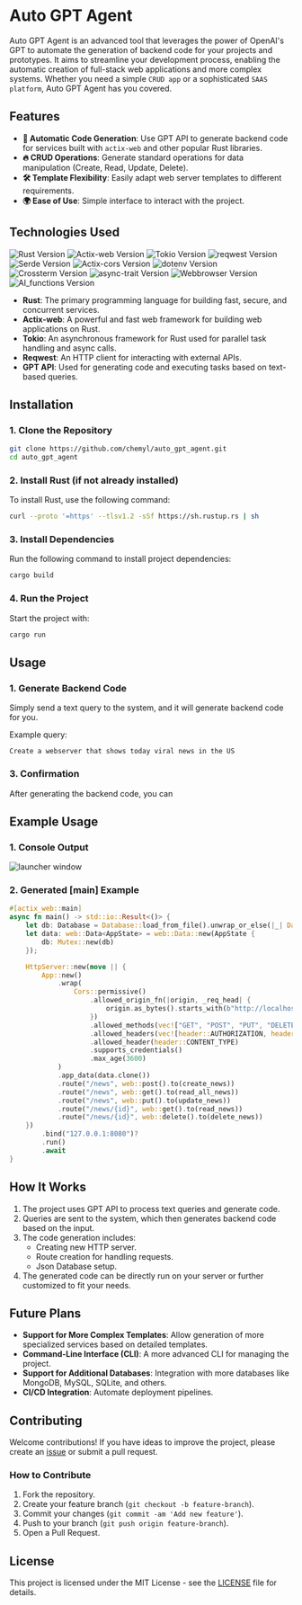 # **Auto GPT Agent**

Auto GPT Agent is an advanced tool that leverages the power of OpenAI's GPT to automate the generation of backend code for your projects and prototypes.
It aims to streamline your development process, enabling the automatic creation of full-stack web applications and more complex systems.
Whether you need a simple `CRUD app` or a sophisticated `SAAS platform`, Auto GPT Agent has you covered.

## **Features**
- **🌟 Automatic Code Generation**: Use GPT API to generate backend code for services built with `actix-web` and other popular Rust libraries.
- **🔥 CRUD Operations**: Generate standard operations for data manipulation (Create, Read, Update, Delete).
- **🛠️ Template Flexibility**: Easily adapt web server templates to different requirements.
- **🌍 Ease of Use**: Simple interface to interact with the project.

## **Technologies Used**
![Rust Version](https://img.shields.io/badge/rust-1.83.0%20-green)
![Actix-web Version](https://img.shields.io/badge/actix_web-4.9.0%20-yellow)
![Tokio Version](https://img.shields.io/badge/tokio-1.28.0%20-blue)
![reqwest Version](https://img.shields.io/badge/reqwest-0.12.10%20-red)
![Serde Version](https://img.shields.io/badge/serde-1.0.160%20-gray)
![Actix-cors Version](https://img.shields.io/badge/actix_cors-0.7.0%20-cyan)
![dotenv Version](https://img.shields.io/badge/dotenv-0.15.0%20-purple)
![Crossterm Version](https://img.shields.io/badge/crossterm-0.28.1%20-green)
![async-trait Version](https://img.shields.io/badge/async--trait-0.1.83%20-blue)
![Webbrowser Version](https://img.shields.io/badge/webbrowser-1.0.3%20-yellow)
![AI_functions Version](https://img.shields.io/badge/ai_functions-0.1.1%20-green)

- **Rust**: The primary programming language for building fast, secure, and concurrent services.
- **Actix-web**: A powerful and fast web framework for building web applications on Rust.
- **Tokio**: An asynchronous framework for Rust used for parallel task handling and async calls.
- **Reqwest**: An HTTP client for interacting with external APIs.
- **GPT API**: Used for generating code and executing tasks based on text-based queries.

## **Installation**

### 1. Clone the Repository

```bash
git clone https://github.com/chemyl/auto_gpt_agent.git
cd auto_gpt_agent
```

### 2. Install Rust (if not already installed)

To install Rust, use the following command:

```bash
curl --proto '=https' --tlsv1.2 -sSf https://sh.rustup.rs | sh
```

### 3. Install Dependencies

Run the following command to install project dependencies:

```bash
cargo build
```

### 4. Run the Project

Start the project with:

```bash
cargo run
```

## **Usage**

### 1. **Generate Backend Code**

Simply send a text query to the system, and it will generate backend code for you.

Example query:

```text
Create a webserver that shows today viral news in the US
```

### 3. **Confirmation**

After generating the backend code, you can

## **Example Usage**

### 1. **Console Output**

![launcher window](https://github.com/chemyl/auto_gpt_agent/img/console_output.png)

### 2. **Generated [main] Example**

```rust
#[actix_web::main]
async fn main() -> std::io::Result<()> {
    let db: Database = Database::load_from_file().unwrap_or_else(|_| Database::new());
    let data: web::Data<AppState> = web::Data::new(AppState {
        db: Mutex::new(db)
    });

    HttpServer::new(move || {
        App::new()
            .wrap(
                Cors::permissive()
                    .allowed_origin_fn(|origin, _req_head| {
                        origin.as_bytes().starts_with(b"http://localhost") || origin == "null"
                    })
                    .allowed_methods(vec!["GET", "POST", "PUT", "DELETE"])
                    .allowed_headers(vec![header::AUTHORIZATION, header::ACCEPT])
                    .allowed_header(header::CONTENT_TYPE)
                    .supports_credentials()
                    .max_age(3600)
            )
            .app_data(data.clone())
            .route("/news", web::post().to(create_news))
            .route("/news", web::get().to(read_all_news))
            .route("/news", web::put().to(update_news))
            .route("/news/{id}", web::get().to(read_news))
            .route("/news/{id}", web::delete().to(delete_news))
    })
        .bind("127.0.0.1:8080")?
        .run()
        .await
}
```

## **How It Works**

1. The project uses GPT API to process text queries and generate code.
2. Queries are sent to the system, which then generates backend code based on the input.
3. The code generation includes:
    - Creating new HTTP server.
    - Route creation for handling requests.
    - Json Database setup.
4. The generated code can be directly run on your server or further customized to fit your needs.

## **Future Plans**

- **Support for More Complex Templates**: Allow generation of more specialized services based on detailed templates.
- **Command-Line Interface (CLI)**: A more advanced CLI for managing the project.
- **Support for Additional Databases**: Integration with more databases like MongoDB, MySQL, SQLite, and others.
- **CI/CD Integration**: Automate deployment pipelines.

## **Contributing**

Welcome contributions! If you have ideas to improve the project, please create an [issue](https://github.com/chemyl/auto_gpt_agent/issues) or submit a pull request.

### How to Contribute

1. Fork the repository.
2. Create your feature branch (`git checkout -b feature-branch`).
3. Commit your changes (`git commit -am 'Add new feature'`).
4. Push to your branch (`git push origin feature-branch`).
5. Open a Pull Request.

## **License**

This project is licensed under the MIT License - see the [LICENSE](https://github.com/chemyl/auto_gpt_agent/master/LICENSE) file for details.

